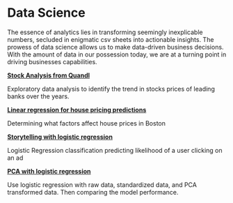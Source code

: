 # Data Science 

The essence of analytics lies in transforming seemingly inexplicable numbers, secluded in enigmatic csv sheets into actionable insights. The prowess of data science allows us to make data-driven business decisions. With the amount of data in our possession today, we are at a turning point in driving businesses capabilities. 

__[Stock Analysis from Quandl](https://github.com/kavin-soni/Analytics/blob/master/Stock%20Analysis%20from%20Quandl.ipynb)__

Exploratory data analysis to identify the trend in stocks prices of leading banks over the years.

 __[Linear regression for house pricing predictions](https://github.com/kavin-soni/Analytics/blob/master/Linear%20regression.ipynb)__
 
Determining what factors affect house prices in Boston
 
 __[Storytelling with logistic regression](https://github.com/kavin-soni/Analytics/blob/master/Storytelling%20with%20Logistic%20Regression.ipynb)__
 
 Logistic Regression classification predicting likelihood of a user clicking on an ad
 
 __[PCA with logistic regression ](https://github.com/kavin-soni/Analytics/blob/master/Linear%20regression.ipynb)__
 
Use logistic regression with raw data, standardized data, and PCA transformed data. Then comparing the model performance.


